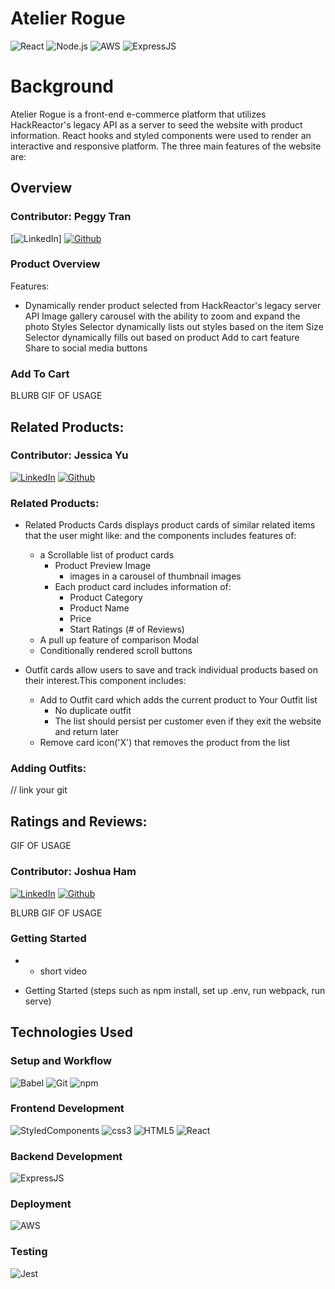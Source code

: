 # Atelier Rogue

![React](https://img.shields.io/badge/React-20232A?style=for-the-badge&logo=react&logoColor=61DAFB)
![Node.js](https://img.shields.io/badge/Node.js-339933?style=for-the-badge&logo=nodedotjs&logoColor=white)
![AWS](https://img.shields.io/badge/Amazon_AWS-FF9900?style=for-the-badge&logo=amazonaws&logoColor=white)
![ExpressJS](https://img.shields.io/badge/Express.js-000000?style=for-the-badge&logo=express&logoColor=white)

# Background

Atelier Rogue is a front-end e-commerce platform that utilizes HackReactor's legacy API as a server to seed the website with product information. React hooks and styled components were used to render an interactive and responsive platform. The three main features of the website are:

## Overview

### Contributor: Peggy Tran

[![LinkedIn](https://img.shields.io/badge/LinkedIn-0077B5?style=for-the-badge&logo=linkedin&logoColor=white)]
[![Github](https://img.shields.io/badge/GitHub-100000?style=for-the-badge&logo=github&logoColor=white)](https://github.com/pegaatron)

### Product Overview

Features:

- Dynamically render product selected from HackReactor's legacy server API
  Image gallery carousel with the ability to zoom and expand the photo
  Styles Selector dynamically lists out styles based on the item
  Size Selector dynamically fills out based on product
  Add to cart feature
  Share to social media buttons

### Add To Cart

BLURB
GIF OF USAGE


## Related Products:

### Contributor: Jessica Yu

[![LinkedIn](https://img.shields.io/badge/LinkedIn-0077B5?style=for-the-badge&logo=linkedin&logoColor=white)](https://www.linkedin.com/in/jessicaleyu/)
[![Github](https://img.shields.io/badge/GitHub-100000?style=for-the-badge&logo=github&logoColor=white)](https://github.com/yulejessica)

### Related Products:
- Related Products Cards displays product cards of similar related items that the user might like:
  and the components includes features of:

  - a Scrollable list of product cards
    - Product Preview Image
      - images in a carousel of thumbnail images
    - Each product card includes information of:
      - Product Category
      - Product Name
      - Price
      - Start Ratings (# of Reviews)
  - A pull up feature of comparison Modal
  - Conditionally rendered scroll buttons

- Outfit cards allow users to save and track individual products based on their interest.This component includes:

  - Add to Outfit card which adds the current product to Your Outfit list
    - No duplicate outfit
    - The list should persist per customer even if they exit the website and return later
  - Remove card icon('X') that removes the product from the list

### Adding Outfits:

// link your git

## Ratings and Reviews:

GIF OF USAGE

### Contributor: Joshua Ham

[![LinkedIn](https://img.shields.io/badge/LinkedIn-0077B5?style=for-the-badge&logo=linkedin&logoColor=white)](https://www.linkedin.com/in/joshua-ham-9433a2234/)
[![Github](https://img.shields.io/badge/GitHub-100000?style=for-the-badge&logo=github&logoColor=white)](https://github.com/joshuaju12)

BLURB
GIF OF USAGE

### Getting Started

- - short video

- Getting Started
  (steps such as npm install, set up .env, run webpack, run serve)

## Technologies Used

### Setup and Workflow

![Babel](https://img.shields.io/badge/Babel-F9DC3E?style=for-the-badge&logo=babel&logoColor=white)
![Git](https://img.shields.io/badge/GIT-E44C30?style=for-the-badge&logo=git&logoColor=white)
![npm](https://img.shields.io/badge/npm-CB3837?style=for-the-badge&logo=npm&logoColor=white)

### Frontend Development

![StyledComponents](https://img.shields.io/badge/styled--components-DB7093?style=for-the-badge&logo=styled-components&logoColor=white)
![css3](https://img.shields.io/badge/CSS3-1572B6?style=for-the-badge&logo=css3&logoColor=white)
![HTML5](https://img.shields.io/badge/HTML5-E34F26?style=for-the-badge&logo=html5&logoColor=white)
![React](https://img.shields.io/badge/React-20232A?style=for-the-badge&logo=react&logoColor=61DAFB)

### Backend Development

![ExpressJS](https://img.shields.io/badge/Express.js-000000?style=for-the-badge&logo=express&logoColor=white)

### Deployment

![AWS](https://img.shields.io/badge/Amazon_AWS-FF9900?style=for-the-badge&logo=amazonaws&logoColor=white)

### Testing

![Jest](https://img.shields.io/badge/Jest-C21325?style=for-the-badge&logo=jest&logoColor=white)
